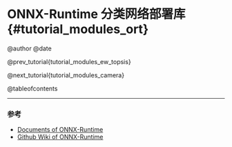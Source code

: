 ONNX-Runtime 分类网络部署库 {#tutorial_modules_ort}
============

@author 
@date 

@prev_tutorial{tutorial_modules_ew_topsis}

@next_tutorial{tutorial_modules_camera}

@tableofcontents

------

### 参考

- <a href="https://onnxruntime.ai/docs" target="_blank">
    Documents of ONNX-Runtime
  </a>

- <a href="https://github.com/microsoft/onnxruntime/wiki" target="_blank">
    Github Wiki of ONNX-Runtime
  </a>
